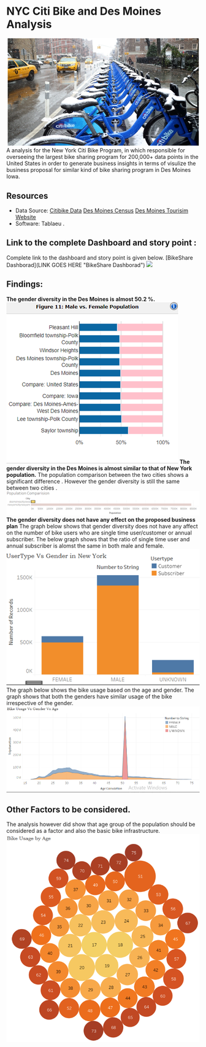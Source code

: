 # NYC Citi Bike  and Des Moines Analysis
![](images/Citibike.PNG)
A analysis for the New York Citi Bike Program, in which responsible for overseeing the largest bike sharing program for 200,000+ data points in the United States in order to generate business insights in terms of visulize the business proposal for similar kind of bike sharing program in Des Moines Iowa.

## Resources
- Data Source: 
  [Citibike Data](https://www.citibikenyc.com/system-data "Citibike Data")
  [Des Moines Census](https://www.census.gov/quickfacts/desmoinescityiowa "Des Moines Census")
  [Des Moines Tourisim Website](https://www.catchdesmoines.com/things-to-do/ "Des Moines Tourisim Website")
- Software: Tablaeu .
 ## Link to the complete Dashboard and story point :
Complete link to the dashboard and story point is given below.
[BikeShare Dashborad](LINK GOES HERE "BikeShare Dashborad")
 ![](images/UFOwebpage.PNG)
## Findings:
**The gender diversity in the Des Moines is almost 50.2 %.**
![](images/GenderBreakdown.PNG)
**The gender diversity in the Des Moines is almost similar to that of New York population.**
The population comparison between the two cities shows a significant difference . However the gender diversity is still the same between two cities .
![](images/Popcompare.PNG)
**The gender diversity does not have any effect on the proposed business plan**
The graph below shows that gender diversity does not have any affect on the number of bike users who are single time user/customer or annual subscriber. The below graph shows that the ratio of single time user and annual subscriber is alomst the same in both male and female.
![](images/CustGender.PNG)
The graph below shows the bike usage based on the age and gender. The graph shows that both the genders have similar usage of the bike irrespective of the gender.
![](images/Bikeusage.PNG)
## Other Factors to be considered.
The analysis however did show that age group of the population should be considered as a factor and also the basic bike infrastructure.
![](images/AgeBike.PNG)
